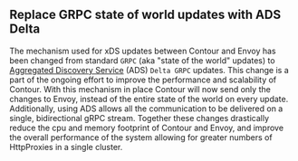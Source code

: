 ## Replace GRPC state of world updates with ADS Delta

The mechanism used for xDS updates between Contour and Envoy has been changed from standard `GRPC` (aka "state of the world" updates) to
[Aggregated Discovery Service](https://www.envoyproxy.io/docs/envoy/latest/configuration/overview/xds_api#aggregated-discovery-service) (ADS) `Delta GRPC` updates. This change is a part of the ongoing effort to improve the performance and scalability of Contour.
With this mechanism in place Contour will now send only the changes to Envoy, instead of the entire state of the world on every update. Additionally, using ADS allows all the communication to be delivered on a single, bidirectional gRPC stream. 
Together these changes drastically reduce the cpu and memory footprint of Contour and Envoy, and improve the overall performance of the system allowing for greater numbers of HttpProxies in a single cluster.
